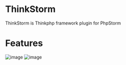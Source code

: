 # ThinkStorm
ThinkStorm is Thinkphp framework  plugin for PhpStorm

# Features
![image](https://github.com/zenus/ThinkStorm/tree/master/images/refer.png)
![image](https://github.com/zenus/ThinkStorm/tree/master/images/auto.png)
